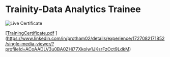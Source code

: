 # Trainity-Data Analytics Trainee
![Live Certificate](https://github.com/user-attachments/assets/8aea1f22-440a-4a1d-a067-bd24306ac470)

[[TrainingCertificate.pdf](https://github.com/user-attachments/files/17094893/TrainingCertificate.pdf)
](https://www.linkedin.com/in/protham02/details/experience/1727082171852/single-media-viewer/?profileId=ACoAADLV3u0BA0ZHi77XkoIw1JKsrFzOct9LdkM)
